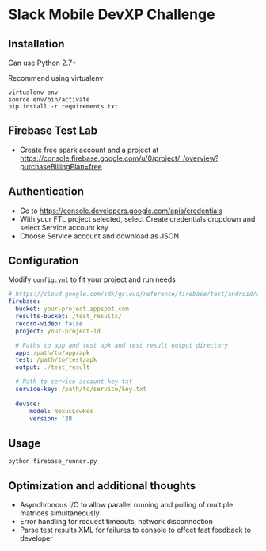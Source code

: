 # Slack Mobile DevXP Challenge

## Installation
Can use Python 2.7+

Recommend using virtualenv
```
virtualenv env 
source env/bin/activate
pip install -r requirements.txt
```
## Firebase Test Lab
- Create free spark account and a project at https://console.firebase.google.com/u/0/project/_/overview?purchaseBillingPlan=free

## Authentication
- Go to https://console.developers.google.com/apis/credentials
- With your FTL project selected, select Create credentials dropdown and select Service account key
- Choose Service account and download as JSON

## Configuration
Modify `config.yml` to fit your project and run needs

```yaml
# https://cloud.google.com/sdk/gcloud/reference/firebase/test/android/run
firebase:
  bucket: your-project.appspot.com
  results-bucket: /test_results/
  record-video: false
  project: your-project-id

  # Paths to app and test apk and test result output directory
  app: /path/to/app/apk
  test: /path/to/test/apk
  output: ./test_result

  # Path to service account key txt
  service-key: /path/to/service/key.txt
  
  device:
      model: NexusLowRes
      version: '28'
```

## Usage
```
python firebase_runner.py
```

## Optimization and additional thoughts
- Asynchronous I/O to allow parallel running and polling of multiple matrices simultaneously
- Error handling for request timeouts, network disconnection
- Parse test results XML for failures to console to effect fast feedback to developer

